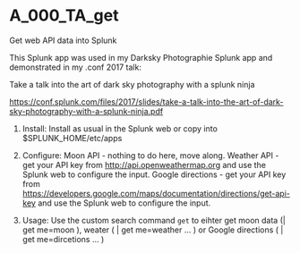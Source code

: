 # A_000_TA_get
Get web API data into Splunk

This Splunk app was used in my Darksky Photographie Splunk app and demonstrated in my .conf 2017 talk:

Take a talk into the art of dark sky photography with a splunk ninja

https://conf.splunk.com/files/2017/slides/take-a-talk-into-the-art-of-dark-sky-photography-with-a-splunk-ninja.pdf

1. Install:
Install as usual in the Splunk web or copy into $SPLUNK_HOME/etc/apps

2. Configure:
Moon API - nothing to do here, move along.
Weather API - get your API key from http://api.openweathermap.org and use the Splunk web to configure the input.
Google directions - get your API key from https://developers.google.com/maps/documentation/directions/get-api-key and use the Splunk web to configure the input.

3. Usage:
Use the custom search command `get` to eihter get moon data (| get me=moon ), weater ( | get me=weather ... ) or Google directions ( | get me=dircetions ... )
